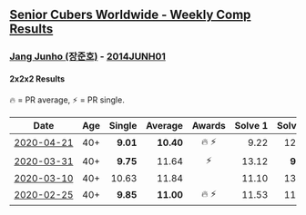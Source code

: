 <style>table {white-space: nowrap;}</style>

## [Senior Cubers Worldwide - Weekly Comp Results](/scw-comp/results/)
### [Jang Junho (장준호)](README.md) - [2014JUNH01](https://www.worldcubeassociation.org/persons/2014JUNH01?event=222)
#### 2x2x2 Results

<span style="white-space: nowrap;">🔥 = PR average</span>, <span style="white-space: nowrap;">⚡ = PR single</span>.

| Date | Age | Single | Average | Awards | Solve 1 | Solve 2 | Solve 3 | Solve 4 | Solve 5 | Video |
| :--: | :--: | --: | --: | :--: | --: | --: | --: | --: | --: | :-- |
| [2020-04-21](../../results/2020-04-21/222.md) | 40+ | **9.01** | **10.40** | 🔥 ⚡ | 9.22 | 12.18 | 10.66 | **9.01** | 11.32 | [Desktop](https://www.facebook.com/events/880278499062375/permalink/884489028641322) / [Mobile](https://m.facebook.com/events/880278499062375?view=permalink&id=884489028641322) |
| [2020-03-31](../../results/2020-03-31/222.md) | 40+ | **9.75** | 11.64 | ⚡ | 13.12 | **9.75** | 11.05 | 12.52 | 11.34 | [Desktop](https://www.facebook.com/events/637372103486119/permalink/637410080148988) / [Mobile](https://m.facebook.com/events/637372103486119?view=permalink&id=637410080148988) |
| [2020-03-10](../../results/2020-03-10/222.md) | 40+ | 10.63 | 11.84 |  | 11.10 | 13.22 | 11.21 | 22.39 | 10.63 | [Desktop](https://www.facebook.com/events/654143022005686/permalink/658259054927416) / [Mobile](https://m.facebook.com/events/654143022005686?view=permalink&id=658259054927416) |
| [2020-02-25](../../results/2020-02-25/222.md) | 40+ | **9.85** | **11.00** | 🔥 ⚡ | 11.53 | 11.45 | 24.31 | 10.03 | **9.85** | [Desktop](https://www.facebook.com/events/2972213492840148/permalink/2986047558123408) / [Mobile](https://m.facebook.com/events/2972213492840148?view=permalink&id=2986047558123408) |


<!-- Global site tag (gtag.js) - Google Analytics -->
<script async src="https://www.googletagmanager.com/gtag/js?id=UA-86348435-3"></script>
<script>window.dataLayer = window.dataLayer || []; function gtag() {dataLayer.push(arguments);} gtag('js', new Date()); gtag('config', 'UA-86348435-3');</script>
